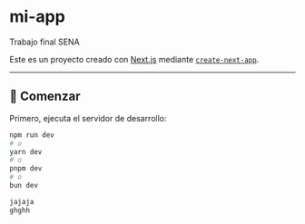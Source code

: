 # mi-app  
Trabajo final SENA  

Este es un proyecto creado con [Next.js](https://nextjs.org) mediante [`create-next-app`](https://nextjs.org/docs/app/api-reference/cli/create-next-app).

---

## 🚀 Comenzar

Primero, ejecuta el servidor de desarrollo:

```bash
npm run dev
# o
yarn dev
# o
pnpm dev
# o
bun dev

jajaja
ghghh
